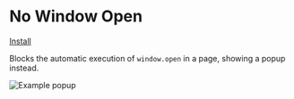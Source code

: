 # No Window Open

[Install](https://github.com/iamogbz/oh-my-scripts/raw/master/scripts/no-window-open/index.user.js)

Blocks the automatic execution of `window.open` in a page, showing a popup instead.

![Example popup](https://user-images.githubusercontent.com/2528959/94979796-06a56a00-04f3-11eb-864c-2fa153c55db6.png)

